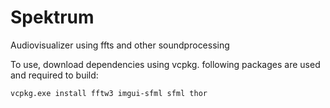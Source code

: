 # Spektrum
Audiovisualizer using ffts and other soundprocessing

To use, download dependencies using vcpkg. following packages are used and required to build:
```
vcpkg.exe install fftw3 imgui-sfml sfml thor
```
